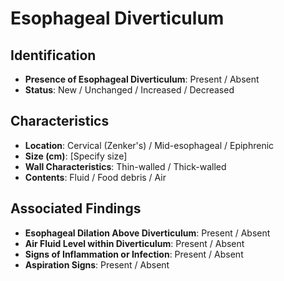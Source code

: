 
# Esophageal Diverticulum

## Identification
- **Presence of Esophageal Diverticulum**: Present / Absent
- **Status**: New / Unchanged / Increased / Decreased

## Characteristics
- **Location**: Cervical (Zenker's) / Mid-esophageal / Epiphrenic
- **Size (cm)**: [Specify size]
- **Wall Characteristics**: Thin-walled / Thick-walled
- **Contents**: Fluid / Food debris / Air

## Associated Findings
- **Esophageal Dilation Above Diverticulum**: Present / Absent
- **Air Fluid Level within Diverticulum**: Present / Absent
- **Signs of Inflammation or Infection**: Present / Absent
- **Aspiration Signs**: Present / Absent
